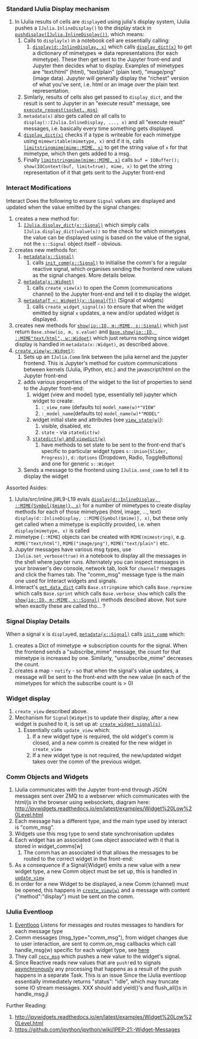 ### Standard IJulia Display mechanism
1. In IJulia results of cells are `display`ed using julia's display system, IJulia pushes a `IJulia.InlineDisplay()` to the display stack in  [`pushdisplay(IJulia.InlineDisplay())`](https://github.com/JuliaLang/IJulia.jl/src/kernel.jl#L13), which means:
    1. Calls to `display(x)` in a notebook cell are essentially calling:
        1. [`display(d::InlineDisplay, x)`](https://github.com/JuliaLang/IJulia.jl/src/inline.jl#L29-L36) which calls [`display_dict(x)`](https://github.com/JuliaLang/IJulia.jl/src/execute_request#L45) to get a dictionary of mimetypes => data representations (for each mimetype). These then get sent to the Jupyter front-end and Jupyter then decides what to display. Examples of mimetypes are "text/html" (html), "text/plain" (plain text), "image/png" (image data). Jupyter will generally display the "richest" version of what you've sent, i.e. html or an image over the plain text representation.
    1. Simlarly, results of cells also get passed to `display_dict`, and the result is sent to Jupyter in an "execute result" message, see [`execute_request(socket, msg)`](https://github.com/JuliaLang/IJulia.jl/src/execute_request.jl#L210-L214)
    1. `metadata(x)` also gets called on all calls to `display(::IJulia.InlineDisplay, ..., x)` and all "execute result" messages, i.e. basically every time something gets displayed.
    1. [`display_dict(x)`](https://github.com/JuliaLang/IJulia.jl/src/execute_request#L45) checks if a type is writeable for each mimetype using `mimewritable(mimetype, x)` and if it is, calls [`limitstringmime(mime::MIME, x)`](https://github.com/JuliaLang/IJulia.jl/src/execute_request#L28-L40) to get the string value of `x` for that mimetype, which then gets added to a msg.
    1. Finally [`limitstringmime(mime::MIME, x)`](https://github.com/JuliaLang/IJulia.jl/src/execute_request#L28-L40) calls `buf = IOBuffer(); show(IOContext(buf, limit=true), mime, x)` to get the string representation of it that gets sent to the Jupyter front-end

### Interact Modifications

Interact Does the following to ensure `Signal` values are displayed and updated when the value emitted by the signal changes:

1. creates a new method for:
    1. [`IJulia.display_dict(x::Signal)`](../src/IJulia/setup.jl#L95) which simply calls `IJulia.display_dict(value(x))` so the check for which mimetypes the value can be displayed using is based on the value of the signal, not the `s::Signal` object itself - obvious.
1. creates new methods for:
    1. [`metadata(x::Signal)`](../src/IJulia/setup.jl#L89)
        1. calls [`init_comm(x::Signal)`](../src/IJulia/setup.jl#L53) to initialise the comm's for a regular reactive signal, which organises sending the frontend new values as the signal changes. More details below.
    1. [`metadata(x::Widget)`](../src/IJulia/setup.jl#L189-L192)
        1. calls `create_view(x)` to open the Comm (communications channel) to the Jupyter front-end and tell it to display the widget.
    1. [`metadata{T <: Widget}(x::Signal{T})`](../src/IJulia/setup.jl#L189-LL192) (Signal of widgets)
        1. calls `create_widget_signal(x)` to ensure that when the widget emitted by signal `x` updates, a new and/or updated widget is displayed.
1. creates new methods for [`show(io::IO, m::MIME, s::Signal)`](../src/IJulia/setup.jl#L123-L125) which just return `Base.show(io, m, s.value)` and [`Base.show(io::IO, ::MIME"text/html", w::Widget)`](../src/IJulia/setup.jl#L127-L135) which just returns nothing since widget display is handled in `metadata(x::Widget)`, as described above.
1. [`create_view(w::Widget)`](../src/IJulia/setup.jl#L246):
    1. Sets up an `IJulia.Comm` link between the julia kernel and the jupyter frontend. This is Jupyter's method for custom communications between kernels (IJulia, IPython, etc.) and the javascript/html on the Jupyter front-end
    1. adds various properties of the widget to the list of properties to send to the Jupyter front-end:
        1. widget (view and model) type, essentially tell jupyter which widget to create:
            1. `:_view_name` (defaults to) `model_name(w)*"VIEW"`
            1. `:_model_name`(defaults to) `model_name(w)*"MODEL"`
        1. widget initial state and attributes (see [`view_state(w)`](../src/IJulia/setup.jl#L123-L125)):
            1. visible, disabled, etc
            1. `state` - via `statedict(w)`
        1. [`statedict(w)` and `viewdict(w)`](../src/IJulia/statedict.jl)
            1. have methods to set state to be sent to the front-end that's specific to particular widget types `s::Union{Slider, Progress})`, `d::Options` (Dropdown, Radio, ToggleButtons) and one for generic `s::Widget`
    1. Sends a message to the frontend using `IJulia.send_comm` to tell it to display the widget

Assorted Asides:
1. IJulia/src/inline.jl#L9-L19 evals [`display(d::InlineDisplay, ::MIME{Symbol($mime)}, x)`](https://github.com/JuliaLang/IJulia.jl/src/inline.jl#L9-L19) for a number of mimetypes to create display methods for each of those mimetypes (html, image, ..., text) `display(d::InlineDisplay, ::MIME{Symbol($mime)}, x)`, but these only get called when a mimetype is explicitly provided, i.e. when `display(mimetype, x)` is called
1. mimetype (`::MIME`) objects can be created with `MIME(mimestring)`, e.g. `MIME("text/html")`, `MIME("image/png")`, `MIME("text/plain")` etc.
1. Jupyter messages have various msg types, use `IJulia.set_verbose(true)` in a notebook to display all the messages in the shell where jupyter runs. Alternately you can inspect messages in your browser's dev console, network tab, look for `channel?` messages and click the frames tab. The "comm_msg" message type is the main one used for Interact widgets and signals.
1. Interact's [`get_data_dict`](../src/IJulia/setup.jl#L39) calls `Base.stringmime` which calls `Base.reprmime` which calls `Base.sprint` which calls `Base.verbose_show` which calls the [`show(io::IO, m::MIME, s::Signal)`](../src/IJulia/setup.jl#L123-L125) methods descibed above. Not sure when exactly these are called tho... ?

### Signal Display Details
When a signal x is `display`ed, [`metadata(x::Signal)`](../src/IJulia/setup.jl#L90) calls [`init_comm`](../src/IJulia/setup.jl#L54) which:

1. creates a Dict of mimetype => subscription counts for the signal. When the frontend sends a "subscribe_mime" message, the count for that mimetype is increased by one. Similarly, "unsubscribe_mime" decreases the count.
1. creates a map - `notify` - so that when the signal's value updates, a message will be sent to the front-end with the new value (in each of the mimetypes for which the subscribe count is > 0)


### Widget display
1. `create_view` described above.
1. Mechanism for `Signal{Widget}`s to update their display, after a new widget is  pushed to it, is set up at: [`create_widget_signal(s)`](../src/IJulia/setup.jl#L258).
    1. Essentially calls `update_view` which:
        1. If a new widget type is required, the old widget's comm is closed, and a new comm is created for the new widget in `create_view`
        1. If a new widget type is not required, the new/updated widget takes over the comm of the previous widget.

### Comm Objects and Widgets
1. IJulia communicates with the Jupyter front-end through JSON messages sent over ZMQ to a webserver which communicates with the html/js in the browser using websockets, diagram here: http://ipywidgets.readthedocs.io/en/latest/examples/Widget%20Low%20Level.html
1. Each message has a different type, and the main type used by interact is "comm_msg".
1. Widgets use this msg type to send state synchronisation updates
1. Each widget has an associated `Comm` object associated with it that is stored in widget_comms[w]
    1. The comm has an associated id that allows the messages to be routed to the correct widget in the front-end:
1. As a consequence if a Signal{Widget} emits a new value with a new widget type, a new Comm object must be set up, this is handled in [`update_view`](../src/IJulia/setup.jl#L197)
1. In order for a new Widget to be displayed, a new Comm (channel) must be opened, this happens in [`create_view(w)`](../src/IJulia/setup.jl#L254) and a message with content {"method":"display"} must be sent on the comm.

### IJulia Eventloop
1. [Eventloop](https://github.com/JuliaLang/IJulia.jl/src/eventloop.jl) Listens for messages and routes messages to handlers for each message type
1. Comm messages (msg_type="comm_msg"), from widget changes due to user interaction, are sent to comm.on_msg callbacks which call handle_msg(w) specific for each widget type, see [here](../src/IJulia/handle_msg.jl)
1. They call [`recv_msg`](../src/Interact.jl#L49) which pushes a new value to the widget's signal.
1. Since Reactive reads new values that are `push!`ed to signals [asynchronously](https://github.com/JuliaLang/Reactive.jl/src/core.jl#L276-L278) any processing that happens as a result of the push happens in a separate Task. This is an issue Since the IJulia eventloop essentially immediately returns "status": "idle", which may truncate some IO stream messages. XXX should add yield()'s and flush_all()s in handle_msg.jl

Further Reading:
1. http://ipywidgets.readthedocs.io/en/latest/examples/Widget%20Low%20Level.html
1. https://github.com/ipython/ipython/wiki/IPEP-21:-Widget-Messages
